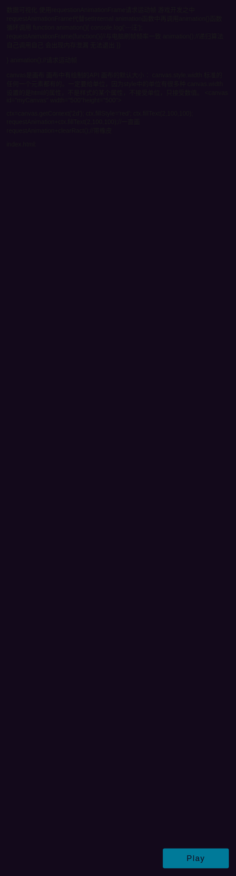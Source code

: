 数据可视化
使用requestionAnimationFrame请求运动帧
游戏开发之中requestAnimationFrame代替setInternal
animation函数中再调用animation()函数 循环调用
function animation(){
    console.log('---汪');
    requestAnimationFrame(function(){//与电脑刷帧频率一致
        animation();//递归算法 自己调用自己 会出现内存泄漏 无法退出 
    })
   
}
animation();//请求运动帧

canvas是画布 画布中有绘制的API 画布的默认大小：
canvas.style.width 标准的 任何一个元素都有的。一定要给单位，因为style中的单位有很多种
canvas.width 设置的是html的属性，不是样式的某个属性，不接受单位，只接受数值。
<canvas id="myCanvas" width="500"height="500"></canvas>
<canvas id="myCanvas" height="500" style="width:100vw;"></canvas>

ctx=canvas.getContext('2d');
ctx.fillStyle='red';
ctx.fillText(2,100,100);
requestAnimation+ctx.fillText(2,100,100);//一直画
requestAnimation+clearRact();//带橡皮

index.html:
<!DOCTYPE html>
<html lang="en">
<head>
    <meta charset="UTF-8">
    <meta name="viewport" content="width=device-width, initial-scale=1.0">
    <meta http-equiv="X-UA-Compatible" content="ie=edge">
    <title>Document</title>
    <style>
    html, body {
    margin: 0;
    overflow: hidden;
    font-family: sans-serif;
    background: #13091B;
    height: 100%;
  }
  body {
    background: url(https://p1.music.126.net/gAmIGjlWnYXE_0O8LFp5-w==/109951164382001054.jpg) no-repeat;
    background-size: cover;
  }
  #canvas {
    position: fixed;
    left: 0;
    top: 0;
    width: 100%;
    height: 100%;
  }
  audio {
    visibility: hidden;
  }
  #play-btn {
    position: absolute;
    top: 50%;
    left: 50%;
    transform: translate(-50%, -50%);
    color: #13091B;
    background: #007A99;
    display: block;
    width: 150px;
    height: 45px;
    line-height: 45px;
    font-size: 18px;
    cursor: pointer;
    border-radius: 4px;
    letter-spacing: 0.1em;
    z-index: 1;
    text-align: center;
    text-decoration: none;
  }
    </style>
</head>
<body>
    <div id="content">
        <canvas id="canvas"></canvas>
        <!-- <audio src="//m8.music.126.net/21180815163607/04976f67866d4b4d11575ab418904467/ymusic/515a/5508/520b/f0cf47930abbbb0562c9ea61707c4c0b.mp3?infoId=92001" id="audio" autoplay></audio> -->
        <audio src="//m8.music.126.net/21180815163607/04976f67866d4b4d11575ab418904467/ymusic/515a/5508/520b/f0cf47930abbbb0562c9ea61707c4c0b.mp3?infoId=92001" id="audio" crossorigin="anonymous" ></audio>
        <a href="javascript:;"id="play-btn">Play</a>
    </div>
    <script>
    var btn=document.getElementById('play-btn');
    var audio=document.getElementById('audio');
    btn.addEventListener('click',function(){
        btn.style.display='none';
        audio.play();
        onLoadAudio();
    });
    function onLoadAudio(){
        var canvas=document.getElementById('canvas');
        canvas.width=window.innerWidth;
        canvas.height=window.innerHeight;

        var ctx=canvas.getContext('2d');
        var WIDTH=canvas.width;
        var HEIGHT=canvas.height;
        //音量输入，量化的
        // var audioCtx=new window.AudioContext();
        var audioCtx = new(window.AudioContext || window.webkitAudioContext)();
        //创建分析器对音乐作分析，分析强度512
        var analyser=context.createAnalyser();
        analyser.fftSize=512;
        //audio 歌
        var source=context.createMediaElementSource(audio);
        source.connect(anayser);//连接起来
        
        analyser.connect(audioCtx.destination);//目标是谁,连接分析器

        var bufferLength=analyser.frequencyBinCount;//频繁度
        var dataArray=new Uint8Array(bufferLength);//创建8位的二进制数组 有bufferLength这么多
        console.log(dataArray);

        var barWidth=WIDTH/bufferLength*1.5;
        var barHeight;//高度不变
        function renderFrame(){
            requestAnimationFrame(function(){
                renderFrame();
                // console.log('----');//测试运动帧是否添加成功
                analyser.getByteFrequencyData(dataArray);
                // console.log(dataArray);
                for(var i=0,x=0;i<bufferLength;i++)
                {
                    barHeight=dataArray[i];
                    ctx.fillStyle="rgba(255,0,0)";
                    ctx.fillRect(x,HEIGHT-barHeight,barWidth,barHeight);
                    x +=barWidth+2;
                    
                }
            })
        }
        renderFrame();
    }
    </script>
</body>
</html>